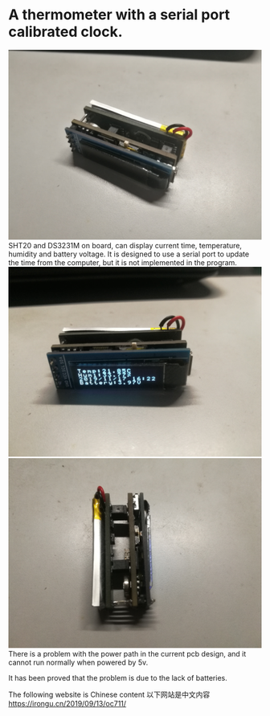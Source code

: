 # A thermometer with a serial port calibrated clock.
![Alt text](pics/1.jpg)
SHT20 and DS3231M on board, can display current time, temperature, humidity and battery voltage.
It is designed to use a serial port to update the time from the computer, but it is not implemented in the program.
![Alt text](pics/2.jpg)
![Alt text](pics/3.jpg)
There is a problem with the power path in the current pcb design, and it cannot run normally when powered by 5v.

It has been proved that the problem is due to the lack of batteries.

The following website is Chinese content
以下网站是中文内容
https://irongu.cn/2019/09/13/oc711/
